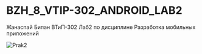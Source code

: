# BZH_8_VTIP-302_ANDROID_LAB2

Жанаспай Бипан ВТиП-302 Лаб2 по дисциплине Разработка мобильных приложений

![Prak2](https://user-images.githubusercontent.com/71000401/196433703-b2c473c4-5478-4ca7-9563-40f72f7fb563.PNG)
